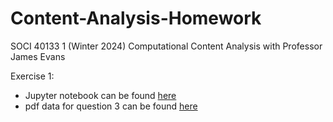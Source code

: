 # Content-Analysis-Homework
SOCI 40133 1 (Winter 2024) Computational Content Analysis with Professor James Evans

Exercise 1: 
- Jupyter notebook can be found [here](https://github.com/yuzhouw313/Content-Analysis-Homework/blob/main/notebooks/week1/exercise1.ipynb)
- pdf data for question 3 can be found [here](https://github.com/yuzhouw313/Content-Analysis-Homework/blob/main/notebooks/week1/my_data/sinophobia_article.pdf)
